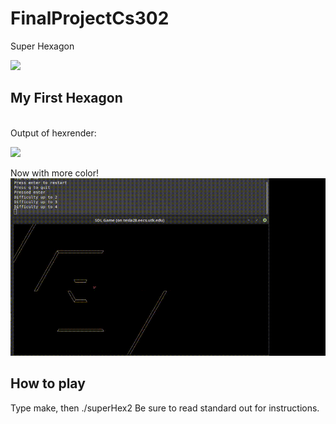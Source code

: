 # FinalProjectCs302
Super Hexagon

<img src="https://steamcdn-a.akamaihd.net/steam/apps/221640/header.jpg?t=1531474399"></img>


## My First Hexagon

<br />
Output of hexrender:

<img src="https://i.imgur.com/kzaZW9X.jpg"></img>

Now with more color!
<img src="images/superHexDemo.gif"></img>

## How to play
Type make, then ./superHex2
Be sure to read standard out for instructions.
